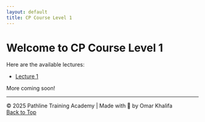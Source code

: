 ```yaml
---
layout: default
title: CP Course Level 1
---
```


# Welcome to CP Course Level 1

Here are the available lectures:

- [Lecture 1](Lec%231.md)

More coming soon!

---

© 2025 Pathline Training Academy | Made with 💙 by Omar Khalifa  
[Back to Top](#top)
